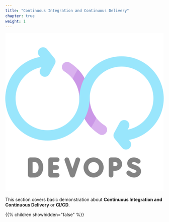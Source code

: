 ```yaml
---
title: "Continuous Integration and Continuous Delivery"
chapter: true
weight: 1
---
```


![DevOps](/images/devops.png?width=20pc)

This section covers basic demonstration about **Continuous Integration and Continuous Delivery** or **CI/CD**.

{{% children showhidden="false" %}}
